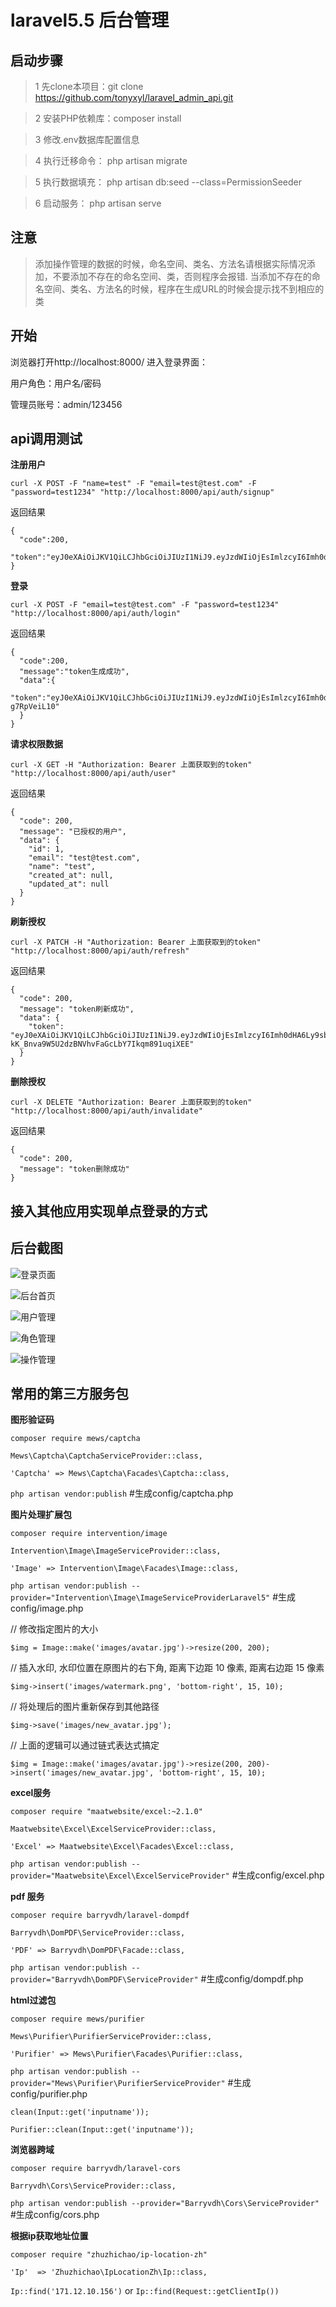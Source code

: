 # laravel5.5 后台管理


## 启动步骤

> 1 先clone本项目：git clone https://github.com/tonyxyl/laravel_admin_api.git

> 2 安装PHP依赖库：composer install

> 3 修改.env数据库配置信息

> 4 执行迁移命令： php artisan migrate

> 5 执行数据填充： php artisan db:seed --class=PermissionSeeder

> 6 启动服务： php artisan serve


## 注意

> 添加操作管理的数据的时候，命名空间、类名、方法名请根据实际情况添加，不要添加不存在的命名空间、类，否则程序会报错.
当添加不存在的命名空间、类名、方法名的时候，程序在生成URL的时候会提示找不到相应的类


## 开始

浏览器打开http://localhost:8000/  进入登录界面：

用户角色：用户名/密码

管理员账号：admin/123456

## api调用测试

**注册用户**

`curl -X POST -F "name=test" -F "email=test@test.com" -F "password=test1234" "http://localhost:8000/api/auth/signup"`

返回结果

```
{
  "code":200,
  "token":"eyJ0eXAiOiJKV1QiLCJhbGciOiJIUzI1NiJ9.eyJzdWIiOjEsImlzcyI6Imh0dHA6Ly9sb2NhbGhvc3Q6ODAwMC9hcGkvYXV0aC9zaWdudXAiLCJpYXQiOjE1MTYxNTM3MDcsImV4cCI6MTUxNjE1NzMwNywibmJmIjoxNTE2MTUzNzA3LCJqdGkiOiJkOUQ5N250MzNOVWFvSXM1In0.3GIsMuQhRXXwO4vIn7kLR9BhW3kcbNxZw0vUGgqvEDw"
}
```

**登录**

`curl -X POST -F "email=test@test.com" -F "password=test1234" "http://localhost:8000/api/auth/login"`

返回结果

```
{
  "code":200,
  "message":"token生成成功",
  "data":{
    "token":"eyJ0eXAiOiJKV1QiLCJhbGciOiJIUzI1NiJ9.eyJzdWIiOjEsImlzcyI6Imh0dHA6Ly9sb2NhbGhvc3Q6ODAwMC9hcGkvYXV0aC9sb2dpbiIsImlhdCI6MTUxNjE1Mzc3NCwiZXhwIjoxNTE2MTU3Mzc0LCJuYmYiOjE1MTYxNTM3NzQsImp0aSI6IlV0dnhuaVFRc3M4bjFUaDEifQ.lNguCrjUvukdr4lQekxvnJxySX6rn0ab-g7RpVeiL10"
  }
}
```

**请求权限数据**

`curl -X GET -H "Authorization: Bearer 上面获取到的token" "http://localhost:8000/api/auth/user"`

返回结果

```
{
  "code": 200,
  "message": "已授权的用户",
  "data": {
    "id": 1,
    "email": "test@test.com",
    "name": "test",
    "created_at": null,
    "updated_at": null
  }
}
```

**刷新授权**

`curl -X PATCH -H "Authorization: Bearer 上面获取到的token" "http://localhost:8000/api/auth/refresh"`

返回结果

```
{
  "code": 200,
  "message": "token刷新成功",
  "data": {
    "token": "eyJ0eXAiOiJKV1QiLCJhbGciOiJIUzI1NiJ9.eyJzdWIiOjEsImlzcyI6Imh0dHA6Ly9sb2NhbGhvc3Q6ODAwMC9hcGkvYXV0aC9yZWZyZXNoIiwiaWF0IjoxNTE2MTUzNzc0LCJleHAiOjE1MTYxNTc4NzAsIm5iZiI6MTUxNjE1NDI3MCwianRpIjoiSHNYclNGc1h1eGdUOVVmdCJ9.7d-kK_Bnva9W5U2dzBNVhvFaGcLbY7Ikqm891uqiXEE"
  }
}
```

**删除授权**

`curl -X DELETE "Authorization: Bearer 上面获取到的token" "http://localhost:8000/api/auth/invalidate"`

返回结果

```
{
  "code": 200,
  "message": "token删除成功"
}
```

## 接入其他应用实现单点登录的方式



## 后台截图

![登录页面](./screenshot/1.png)

![后台首页](./screenshot/2.png)

![用户管理](./screenshot/3.png)

![角色管理](./screenshot/4.png)

![操作管理](./screenshot/5.png)


## 常用的第三方服务包

**图形验证码**

`composer require mews/captcha`

`Mews\Captcha\CaptchaServiceProvider::class,`

`'Captcha' => Mews\Captcha\Facades\Captcha::class,`

`php artisan vendor:publish`  #生成config/captcha.php

**图片处理扩展包**

`composer require intervention/image`

`Intervention\Image\ImageServiceProvider::class,`

`'Image' => Intervention\Image\Facades\Image::class,`

`php artisan vendor:publish --provider="Intervention\Image\ImageServiceProviderLaravel5"`  #生成config/image.php

// 修改指定图片的大小

`$img = Image::make('images/avatar.jpg')->resize(200, 200);`

// 插入水印, 水印位置在原图片的右下角, 距离下边距 10 像素, 距离右边距 15 像素

`$img->insert('images/watermark.png', 'bottom-right', 15, 10);`

// 将处理后的图片重新保存到其他路径

`$img->save('images/new_avatar.jpg');`

// 上面的逻辑可以通过链式表达式搞定

`$img = Image::make('images/avatar.jpg')->resize(200, 200)->insert('images/new_avatar.jpg', 'bottom-right', 15, 10);`

**excel服务**

`composer require "maatwebsite/excel:~2.1.0"`

`Maatwebsite\Excel\ExcelServiceProvider::class,`

`'Excel' => Maatwebsite\Excel\Facades\Excel::class,`

`php artisan vendor:publish --provider="Maatwebsite\Excel\ExcelServiceProvider"`  #生成config/excel.php

**pdf 服务**

`composer require barryvdh/laravel-dompdf`

`Barryvdh\DomPDF\ServiceProvider::class,`

`'PDF' => Barryvdh\DomPDF\Facade::class,`

`php artisan vendor:publish --provider="Barryvdh\DomPDF\ServiceProvider"`  #生成config/dompdf.php

**html过滤包**

`composer require mews/purifier`

`Mews\Purifier\PurifierServiceProvider::class,`

`'Purifier' => Mews\Purifier\Facades\Purifier::class,`

`php artisan vendor:publish --provider="Mews\Purifier\PurifierServiceProvider"`  #生成config/purifier.php

`clean(Input::get('inputname'));`

`Purifier::clean(Input::get('inputname'));`

**浏览器跨域**

`composer require barryvdh/laravel-cors`

`Barryvdh\Cors\ServiceProvider::class,`

`php artisan vendor:publish --provider="Barryvdh\Cors\ServiceProvider"`  #生成config/cors.php

**根据ip获取地址位置**

`composer require "zhuzhichao/ip-location-zh"`

`'Ip'  => 'Zhuzhichao\IpLocationZh\Ip::class,`

`Ip::find('171.12.10.156')` or `Ip::find(Request::getClientIp())`
